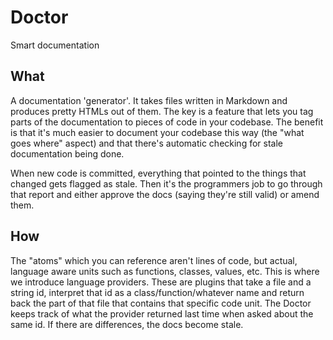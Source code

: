 # Doctor
Smart documentation

What
----
A documentation 'generator'. It takes files written in Markdown and produces pretty HTMLs out of them.
The key is a feature that lets you tag parts of the documentation to pieces of code in your codebase.
The benefit is that it's much easier to document your codebase this way (the "what goes where" aspect) and that
there's automatic checking for stale documentation being done.

When new code is committed, everything that pointed to the things that changed gets flagged as stale. Then it's the programmers
job to go through that report and either approve the docs (saying they're still valid) or amend them.

How
---
The "atoms" which you can reference aren't lines of code, but actual, language aware units such as functions, classes, values, etc.
This is where we introduce language providers. These are plugins that take a file and a string id, interpret that id
as a class/function/whatever name and return back the part of that file that contains that specific code unit.
The Doctor keeps track of what the provider returned last time when asked about the same id. If there are differences, the docs
become stale.
